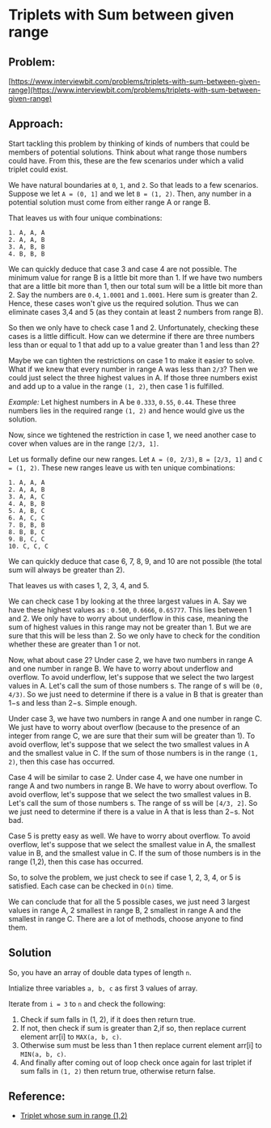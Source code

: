 # Triplets with Sum between given range

## Problem:
[https://www.interviewbit.com/problems/triplets-with-sum-between-given-range](https://www.interviewbit.com/problems/triplets-with-sum-between-given-range)

## Approach:

Start tackling this problem by thinking of kinds of numbers that could be members of potential solutions. Think about what range those numbers could have. From this, these are the few scenarios under which a valid triplet could exist.

We have natural boundaries at `0`, `1`, and `2`. So that leads to a few scenarios. Suppose we let `A = (0, 1]` and we let `B = (1, 2)`. Then, any number in a potential solution must come from either range A or range B.

That leaves us with four unique combinations:
```
1. A, A, A
2. A, A, B
3. A, B, B
4. B, B, B
```
We can quickly deduce that case 3 and case 4 are not possible. The minimum value for range B is a little bit more than 1. If we have two numbers that are a little bit more than 1, then our total sum will be a little bit more than 2. Say the numbers are `0.4`, `1.0001` and `1.0001`. Here sum is greater than 2. Hence, these cases won't give us the required solution. Thus we can eliminate cases 3,4 and 5 (as they contain at least 2 numbers from range B).

So then we only have to check case 1 and 2. Unfortunately, checking these cases is a little difficult. How can we determine if there are three numbers less than or equal to 1 that add up to a value greater than 1 and less than 2?

Maybe we can tighten the restrictions on case 1 to make it easier to solve. What if we knew that every number in range A was less than `2/3`? Then we could just select the three highest values in A. If those three numbers exist and add up to a value in the range `(1, 2)`, then case 1 is fulfilled.

_Example:_ Let highest numbers in A be `0.333`, `0.55`, `0.44`. These three numbers lies in the required range `(1, 2)` and hence would give us the solution.

Now, since we tightened the restriction in case 1, we need another case to cover when values are in the range `[2/3, 1]`.

Let us formally define our new ranges. Let `A = (0, 2/3)`, `B = [2/3, 1]` and `C = (1, 2)`. 
These new ranges leave us with ten unique combinations:

```
1. A, A, A
2. A, A, B
3. A, A, C
4. A, B, B
5. A, B, C
6. A, C, C
7. B, B, B
8. B, B, C
9. B, C, C
10. C, C, C
```

We can quickly deduce that case 6, 7, 8, 9, and 10 are not possible (the total sum will always be greater than 2).

That leaves us with cases 1, 2, 3, 4, and 5.

We can check case 1 by looking at the three largest values in A. Say we have these highest values as : `0.500`, `0.6666`, `0.65777`. This lies between 1 and 2. We only have to worry about underflow in this case, meaning the sum of highest values in this range may not be greater than 1. But we are sure that this will be less than 2. So we only have to check for the condition whether these are greater than 1 or not.

Now, what about case 2? Under case 2, we have two numbers in range A and one number in range B. We have to worry about underflow and overflow. To avoid underflow, let's suppose that we select the two largest values in A. Let's call the sum of those numbers s. The range of s will be `(0, 4/3)`. So we just need to determine if there is a value in B that is greater than 1−s and less than 2−s. Simple enough.

Under case 3, we have two numbers in range A and one number in range C. We just have to worry about overflow (because to the presence of an integer from range C, we are sure that their sum will be greater than 1). To avoid overflow, let's suppose that we select the two smallest values in A and the smallest value in C. If the sum of those numbers is in the range `(1, 2)`, then this case has occurred.

Case 4 will be similar to case 2. Under case 4, we have one number in range A and two numbers in range B. We have to worry about overflow. To avoid overflow, let's suppose that we select the two smallest values in B. Let's call the sum of those numbers s. The range of ss will be `[4/3, 2]`. So we just need to determine if there is a value in A that is less than 2−s. Not bad.

Case 5 is pretty easy as well. We have to worry about overflow. To avoid overflow, let's suppose that we select the smallest value in A, the smallest value in B, and the smallest value in C. If the sum of those numbers is in the range (1,2), then this case has occurred.

So, to solve the problem, we just check to see if case 1, 2, 3, 4, or 5 is satisfied. Each case can be checked in `O(n)` time.

We can conclude that for all the 5 possible cases, we just need 3 largest values in range A, 2 smallest in range B, 2 smallest in range A and the smallest in range C. There are a lot of methods, choose anyone to find them.

## Solution

So, you have an array of double data types of length `n`.

Intialize three variables `a, b, c` as first 3 values of array. 

Iterate from `i = 3` to `n` and check the following:
1) Check if sum falls in (1, 2), if it does then return true.
2) If not, then check if sum is greater than 2,if so, then replace current element arr[i] to `MAX(a, b, c)`.
3) Otherwise sum must be less than 1 then replace current element arr[i] to `MIN(a, b, c)`.
4) And finally after coming out of loop check once again for last triplet if sum falls in `(1, 2)` then return true, otherwise return false.

## Reference:
* [Triplet whose sum in range (1,2)](https://stackoverflow.com/questions/19557505/triplet-whose-sum-in-range-1-2)
